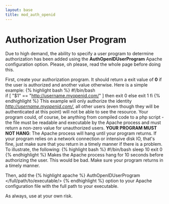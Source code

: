 ```yaml
---
layout: base
title: mod_auth_openid
---
```

# Authorization User Program 
Due to high demand, the ability to specify a user program to determine authorization has been added using the **AuthOpenIDUserProgram** Apache configuration option.  Please, oh please, read the whole page before doing this.

First, create your authorization program.  It should return a exit value of **0** if the user is authorized and another value otherwise.  Here is a simple example:
{% highlight bash %}
#!/bin/bash                                 
if [ "$1" == "http://username.myopenid.com/" ]
then
    exit 0
else
    exit 1
fi
{% endhighlight %}
This example will only authorize the identity *http://username.myopenid.com/*, all other users (even though they will be authenticated at this point) will not be able to see the resource.  Your program could, of course, be anything from compiled code to a php script - the file must be readable and executable by the Apache process and must return a non-zero value for unauthorized users.  **YOUR PROGRAM MUST NOT HANG**: The Apache process will hang until your program returns.  If your program relies on a network connection or intensive disk IO, that's fine, just make sure that you return in a timely manner if there is a problem.  To illustrate, the following:
{% highlight bash %}
#!/bin/bash
sleep 10
exit 0
{% endhighlight %}
Makes the Apache process hang for 10 seconds before authorizing the user.  This would be bad.  Make sure your program returns in a timely manner.  

Then, add the
{% highlight apache %}
AuthOpenIDUserProgram  </full/path/to/executable/>
{% endhighlight %}
option to your Apache configuration file with the full path to your executable.

As always, use at your own risk.



